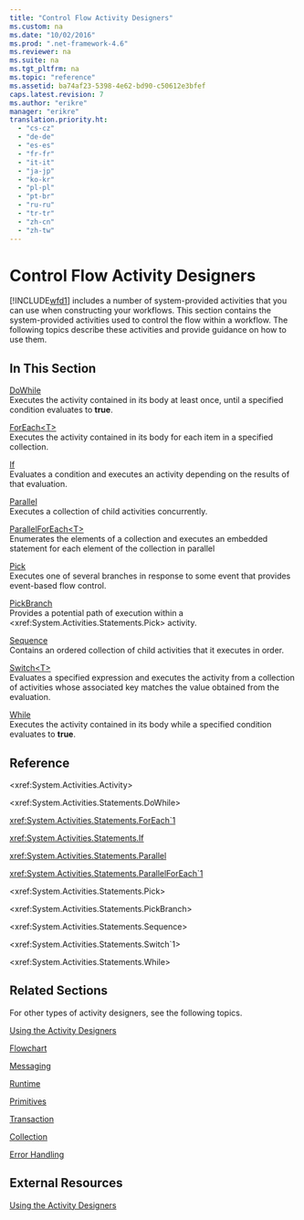 ```yaml
---
title: "Control Flow Activity Designers"
ms.custom: na
ms.date: "10/02/2016"
ms.prod: ".net-framework-4.6"
ms.reviewer: na
ms.suite: na
ms.tgt_pltfrm: na
ms.topic: "reference"
ms.assetid: ba74af23-5398-4e62-bd90-c50612e3bfef
caps.latest.revision: 7
ms.author: "erikre"
manager: "erikre"
translation.priority.ht: 
  - "cs-cz"
  - "de-de"
  - "es-es"
  - "fr-fr"
  - "it-it"
  - "ja-jp"
  - "ko-kr"
  - "pl-pl"
  - "pt-br"
  - "ru-ru"
  - "tr-tr"
  - "zh-cn"
  - "zh-tw"
---
```

# Control Flow Activity Designers
[!INCLUDE[wfd1](../WF_Design/includes/wfd1_md.md)] includes a number of system-provided activities that you can use when constructing your workflows. This section contains the system-provided activities used to control the flow within a workflow. The following topics describe these activities and provide guidance on how to use them.  
  
## In This Section  
 [DoWhile](../WF_Design/dowhile-activity-designer.md)  
 Executes the activity contained in its body at least once, until a specified condition evaluates to **true**.  
  
 [ForEach\<T>](assetId:///a680cddd-2760-497a-b27b-c023fcbc6f33)  
 Executes the activity contained in its body for each item in a specified collection.  
  
 [If](../WF_Design/if-activity-designer.md)  
 Evaluates a condition and executes an activity depending on the results of that evaluation.  
  
 [Parallel](../WF_Design/parallel-activity-designer.md)  
 Executes a collection of child activities concurrently.  
  
 [ParallelForEach\<T>](../WF_Design/parallelforeach-t--activity-designer.md)  
 Enumerates the elements of a collection and executes an embedded statement for each element of the collection in parallel  
  
 [Pick](../WF_Design/pick-activity-designer.md)  
 Executes one of several branches in response to some event that provides event-based flow control.  
  
 [PickBranch](../WF_Design/pickbranch-activity-designer.md)  
 Provides a potential path of execution within a \<xref:System.Activities.Statements.Pick> activity.  
  
 [Sequence](../WF_Design/sequence-activity-designer.md)  
 Contains an ordered collection of child activities that it executes in order.  
  
 [Switch\<T>](assetId:///ce1aa634-c4db-4475-a1c8-a88478a57212)  
 Evaluates a specified expression and executes the activity from a collection of activities whose associated key matches the value obtained from the evaluation.  
  
 [While](../WF_Design/while-activity-designer.md)  
 Executes the activity contained in its body while a specified condition evaluates to **true**.  
  
## Reference  
 \<xref:System.Activities.Activity>  
  
 \<xref:System.Activities.Statements.DoWhile>  
  
 <xref:System.Activities.Statements.ForEach`1>  
  
 <xref:System.Activities.Statements.If>  
  
 <xref:System.Activities.Statements.Parallel>  
  
 <xref:System.Activities.Statements.ParallelForEach`1>  
  
 \<xref:System.Activities.Statements.Pick>  
  
 \<xref:System.Activities.Statements.PickBranch>  
  
 \<xref:System.Activities.Statements.Sequence>  
  
 \<xref:System.Activities.Statements.Switch`1>  
  
 \<xref:System.Activities.Statements.While>  
  
## Related Sections  
 For other types of activity designers, see the following topics.  
  
 [Using the Activity Designers](../WF_Design/using-the-activity-designers.md)  
  
 [Flowchart](../WF_Design/flowchart-activity-designers.md)  
  
 [Messaging](../WF_Design/messaging-activity-designers.md)  
  
 [Runtime](../WF_Design/runtime-activity-designers.md)  
  
 [Primitives](../WF_Design/primitives-activity-designers.md)  
  
 [Transaction](../WF_Design/transaction-activity-designers.md)  
  
 [Collection](../WF_Design/collection-activity-designers.md)  
  
 [Error Handling](../WF_Design/error-handling-activity-designers.md)  
  
## External Resources  
 [Using the Activity Designers](../WF_Design/using-the-activity-designers.md)